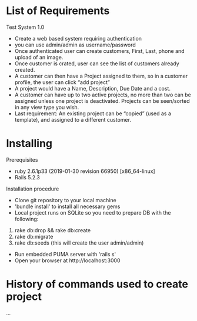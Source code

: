 # List of Requirements 
Test System 1.0

* Create a web based system requiring authentication  
* you can use admin/admin as username/password    
* Once authenticated user can create customers, First, Last, phone and upload of an image.
* Once customer is crated, user can see the list of customers already created.
* A customer can then have a Project assigned to them, so in a customer profile, the user can click “add project”
* A project would have a Name, Description, Due Date and a cost.
* A customer can have up to two active projects, no more than two can be assigned unless one project is deactivated. Projects can be   seen/sorted in any view type you wish.
* Last requirement: An existing project can be “copied” (used as a template), and assigned to a different customer.

# Installing

Prerequisites 
* ruby 2.6.1p33 (2019-01-30 revision 66950) [x86_64-linux]
* Rails 5.2.3

Installation procedure 

* Clone git repository to your local machine
* 'bundle install' to install all necessary gems 
* Local project runs on SQLite so you need to prepare DB with the following:

1. rake db:drop && rake db:create 
2. rake db:migrate
3. rake db:seeds (this will create the user admin/admin)

* Run embedded PUMA server with 'rails s'
* Open your browser at http://localhost:3000

# History of commands used to create project
...